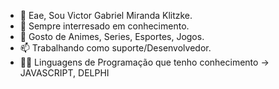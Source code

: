 - 👋 Eae, Sou Victor Gabriel Miranda Klitzke.
- 👀 Sempre interresado em conhecimento. 
- 💞️ Gosto de Animes, Series, Esportes, Jogos.
- 📫 Trabalhando como suporte/Desenvolvedor.
- 👨‍💻 Linguagens de Programação que tenho conhecimento -> JAVASCRIPT, DELPHI
